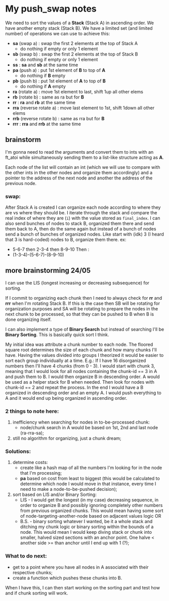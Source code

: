 # My push_swap notes

We need to sort the values of a **Stack** (Stack A) in ascending order. We have another empty stack (Stack B). We have a limited set (and limited number) of operations we can use to achieve this:

- **sa** (swap a) : swap the first 2 elements at the top of Stack A
    * do nothing if empty or only 1 element
- **sb** (swap b) : swap the first 2 elements at the top of Stack B
    * do nothing if empty or only 1 element
- **ss** : **sa** and **sb** at the same time
- **pa** (push a) : put 1st element of **B** to top of **A**
    * do nothing if **B** empty
- **pb** (push b) : put 1st element of **A** to top of **B**
    * do nothing if **A** empty
- **ra** (rotate a) : move 1st element to last, shift 1up all other elems
- **rb** (rotate b) : same as ra but for **B**
- **rr** : **ra** and **rb** at the same time
- **rra** (reverse rotate a) : move last element to 1st, shift 1down all other elems
- **rrb** (reverse rotate b) : same as rra but for **B**
- **rrr** : **rra** and **rrb** at the same time

## brainstorm

I'm gonna need to read the arguments and convert them to ints with an ft_atoi while simultaneously sending them to a list-like structure acting as **A**.

Each node of the list will contain an int (which we will use to compare with the other ints in the other nodes and organize them accordingly) and a pointer to the address of the next node and another the address of the previous node.

### swap:

After Stack A is created I can organize each node according to where they are vs where they should be.
I iterate through the stack and compare the real index of where they are (`i`) with the value stored as `final_index`.
I can also send bunches of nodes to stack B, organized them there and send them back to A, then do
the same again but instead of a bunch of nodes send a bunch of bunches of organized nodes.
Like start with (idk) 3 (I heard that 3 is hard-coded) nodes to B, organize them there. ex:
- 5-6-7 then 2-3-4 then 8-9-10
Then :
- (1-3-4)-(5-6-7)-(8-9-10)

## more brainstorming 24/05

I can use the LIS (longest increasing or decreasing subsequence) for sorting.

If I commit to organizing each chunk then I need to always check for **rr** and **rrr** when I'm rotating Stack B.
If this is the case then SB will be rotating for organization purposes and SA will be rotating to prepare the nodes in the next chunk to be processed, so that they can be pushed to B when B is done organizing itself.

I can also implement a type of **Binary Search** but instead of searching I'll be **Binary Sorting**. This is basically quick sort I think.

My initial idea was attribute a chunk number to each node. The floored square root determines the size of each chunk and how many chunks I'll have.
Having the values divided into groups I theorized it would be easier to sort each group individually at a time.
E.g.: If I have 16 disorganized numbers then I'll have 4 chunks (from 0 - 3). I would start with chunk 3, meaning that I would look for all nodes containing the chunk-id == 3 in A and push them to B. I would then organize B in descending order. A would be used as a helper stack for B when needed.
Then look for nodes with chunk-id == 2 and repeat the process. In the end I would have a B organized in descending order and an empty A. I would push everything to A and it would end up being organized in ascending order.

### 2 things to note here:
1. inefficiency when searching for nodes in to-be-processed chunk:
    * node/chunk search in A would be based on 1st, 2nd and last node (ra-rra-sa);
2. still no algorithm for organizing, just a chunk dream;

### Solutions:
1. determine costs:
    * create like a hash map of all the numbers I'm looking for in the node that I'm processing;
    * **pa** based on cost from least to biggest (this would be calculated to determine which node I would move in that instance, every time I need to make a node-to-be-pushed decision);
2. sort based on LIS and/or Binary Sorting:
    * LIS - I would get the longest (in my case) decreasing sequence, in order to organize B and possibly ignoring completely other numbers from previous organized chunks. This would mean having some sort of node-targeting-another-node based on adjacent values logic OR
    * B.S. - binary sorting whatever I wanted, be it a whole stack and ditching my chunk logic or binary sorting within the bounds of a node. This would mean I would keep diving stack or chunk into smaller, halved sized sections with an anchor point. One halve < another side >= than anchor until I end up with 1 (?); 

### What to do next:
- get to a point where you have all nodes in A associated with their respective chunks;
- create a function which pushes these chunks into B.

When I have this, I can then start working on the sorting part and test how and if chunk sorting will work.

